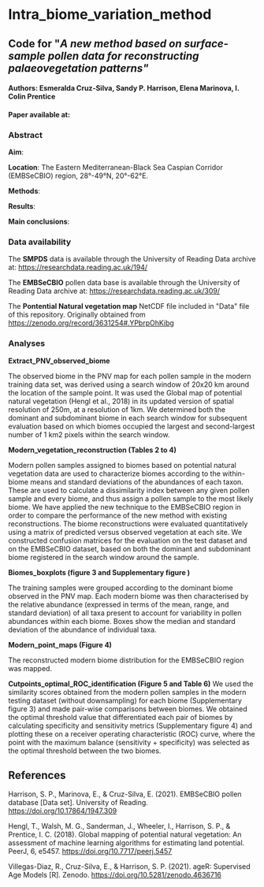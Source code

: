 # Intra_biome_variation_method 

## Code for "*A new method based on surface-sample pollen data for reconstructing palaeovegetation patterns"*

#### **Authors**: Esmeralda Cruz-Silva, Sandy P. Harrison, Elena Marinova, I. Colin Prentice

#### Paper available at:

### Abstract

**Aim**: 
 
**Location**: The Eastern Mediterranean-Black Sea Caspian Corridor (EMBSeCBIO) region, 28°-49°N, 20°-62°E.

**Methods**:  

**Results**: 

**Main conclusions**: 

### Data availability

The **SMPDS** data is available through the University of Reading Data archive at: https://researchdata.reading.ac.uk/194/

The **EMBSeCBIO** pollen data base is available through the University of Reading Data archive at: https://researchdata.reading.ac.uk/309/

The **Pontential Natural vegetation map** NetCDF file included in "Data" file of this repository. Originally obtained from https://zenodo.org/record/3631254#.YPbrpOhKibg

### Analyses
**Extract_PNV_observed_biome**

The observed biome in the PNV map for each pollen sample in the modern training data set, was derived using a search window of 20x20 km around the location of the sample point. It was used the Global map of potential natural vegetation (Hengl et al., 2018) in its updated version of spatial resolution of 250m, at a resolution of 1km. We determined both the dominant and subdominant biome in each search window for subsequent evaluation based on which biomes occupied the largest and second-largest number of 1 km2 pixels within the search window. 

**Modern_vegetation_reconstruction (Tables 2 to 4)**

Modern pollen samples assigned to biomes based on potential natural vegetation data are used to characterize biomes according to the within-biome means and standard deviations of the abundances of each taxon. These are used to calculate a dissimilarity index between any given pollen sample and every biome, and thus assign a pollen sample to the most likely biome. We have applied the new technique to the EMBSeCBIO region in order to compare the performance of the new method with existing reconstructions. The biome reconstructions were evaluated quantitatively using a matrix of predicted versus observed vegetation at each site. We constructed confusion matrices for the evaluation on the test dataset and on the EMBSeCBIO dataset, based on both the dominant and subdominant biome registered in the search window around the sample. 

**Biomes_boxplots (figure 3 and Supplementary figure )**

The training samples were grouped according to the dominant biome observed in the PNV map. Each modern biome was then characterised by the relative abundance (expressed in terms of the mean, range, and standard deviation) of all taxa present to account for variability in pollen abundances within each biome. 
Boxes show the median and standard deviation of the abundance of individual taxa.

**Modern_point_maps (Figure 4)**

The reconstructed modern biome distribution for the EMBSeCBIO region was mapped.

**Cutpoints_optimal_ROC_identification (Figure 5 and Table 6)**
We used the similarity scores obtained from the modern pollen samples in the modern testing dataset (without downsampling) for each biome (Supplementary figure 3) and made pair-wise comparisons between biomes. We obtained the optimal threshold value that differentiated each pair of biomes by calculating specificity and sensitivity metrics (Supplementary figure 4) and plotting these on a receiver operating characteristic (ROC) curve, where the point with the maximum balance (sensitivity + specificity) was selected as the optimal threshold between the two biomes. 



 
## References

Harrison, S. P., Marinova, E., & Cruz-Silva, E. (2021). EMBSeCBIO pollen database [Data set]. University of Reading. https://doi.org/10.17864/1947.309

Hengl, T., Walsh, M. G., Sanderman, J., Wheeler, I., Harrison, S. P., & Prentice, I. C. (2018). Global mapping of potential natural vegetation: An assessment of machine learning algorithms for estimating land potential. PeerJ, 6, e5457. https://doi.org/10.7717/peerj.5457

Villegas-Diaz, R., Cruz-Silva, E., & Harrison, S. P. (2021). ageR: Supervised Age Models [R]. Zenodo. https://doi.org/10.5281/zenodo.4636716

